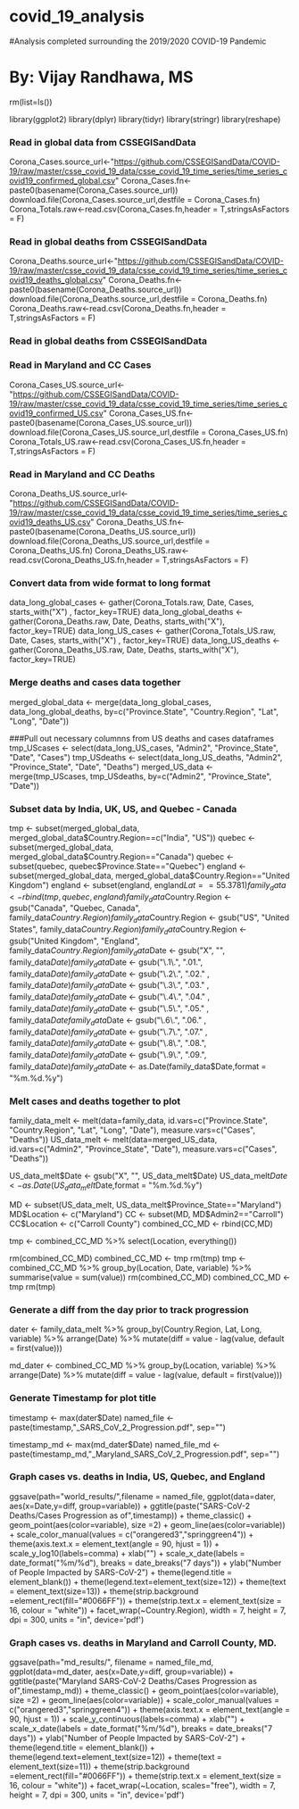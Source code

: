 # covid_19_analysis
#Analysis completed surrounding the 2019/2020 COVID-19 Pandemic
# By: Vijay Randhawa, MS

rm(list=ls())

library(ggplot2)
library(dplyr)
library(tidyr)
library(stringr)
library(reshape)


### Read in global data from CSSEGISandData
Corona_Cases.source_url<-"https://github.com/CSSEGISandData/COVID-19/raw/master/csse_covid_19_data/csse_covid_19_time_series/time_series_covid19_confirmed_global.csv"
Corona_Cases.fn<-paste0(basename(Corona_Cases.source_url))
download.file(Corona_Cases.source_url,destfile = Corona_Cases.fn)
Corona_Totals.raw<-read.csv(Corona_Cases.fn,header = T,stringsAsFactors = F)

### Read in global deaths from CSSEGISandData
Corona_Deaths.source_url<-"https://github.com/CSSEGISandData/COVID-19/raw/master/csse_covid_19_data/csse_covid_19_time_series/time_series_covid19_deaths_global.csv"
Corona_Deaths.fn<-paste0(basename(Corona_Deaths.source_url))
download.file(Corona_Deaths.source_url,destfile = Corona_Deaths.fn)
Corona_Deaths.raw<-read.csv(Corona_Deaths.fn,header = T,stringsAsFactors = F)

### Read in global deaths from CSSEGISandData


### Read in Maryland and CC Cases
Corona_Cases_US.source_url<-"https://github.com/CSSEGISandData/COVID-19/raw/master/csse_covid_19_data/csse_covid_19_time_series/time_series_covid19_confirmed_US.csv"
Corona_Cases_US.fn<-paste0(basename(Corona_Cases_US.source_url))
download.file(Corona_Cases_US.source_url,destfile = Corona_Cases_US.fn)
Corona_Totals_US.raw<-read.csv(Corona_Cases_US.fn,header = T,stringsAsFactors = F)


### Read in Maryland and CC Deaths
Corona_Deaths_US.source_url<-"https://github.com/CSSEGISandData/COVID-19/raw/master/csse_covid_19_data/csse_covid_19_time_series/time_series_covid19_deaths_US.csv"
Corona_Deaths_US.fn<-paste0(basename(Corona_Deaths_US.source_url))
download.file(Corona_Deaths_US.source_url,destfile = Corona_Deaths_US.fn)
Corona_Deaths_US.raw<-read.csv(Corona_Deaths_US.fn,header = T,stringsAsFactors = F)


### Convert data from wide format to long format
data_long_global_cases <- gather(Corona_Totals.raw, Date, Cases, starts_with("X") , factor_key=TRUE)
data_long_global_deaths <- gather(Corona_Deaths.raw, Date, Deaths, starts_with("X"), factor_key=TRUE)
data_long_US_cases <- gather(Corona_Totals_US.raw, Date, Cases, starts_with("X") , factor_key=TRUE)
data_long_US_deaths <- gather(Corona_Deaths_US.raw, Date, Deaths, starts_with("X"), factor_key=TRUE)

### Merge deaths and cases data together 
merged_global_data <- merge(data_long_global_cases, data_long_global_deaths, by=c("Province.State", "Country.Region", "Lat", "Long", "Date"))


###Pull out necessary columnns from US deaths and cases dataframes
tmp_UScases <- select(data_long_US_cases, "Admin2", "Province_State", "Date", "Cases")
tmp_USdeaths <- select(data_long_US_deaths, "Admin2", "Province_State", "Date", "Deaths")
merged_US_data <- merge(tmp_UScases, tmp_USdeaths, by=c("Admin2", "Province_State", "Date"))

### Subset data by India, UK, US, and Quebec - Canada
tmp <- subset(merged_global_data, merged_global_data$Country.Region==c("India", "US"))
quebec <- subset(merged_global_data, merged_global_data$Country.Region=="Canada")
quebec <- subset(quebec, quebec$Province.State=="Quebec")
england <- subset(merged_global_data, merged_global_data$Country.Region=="United Kingdom")
england <- subset(england, england$Lat==55.3781)
family_data <- rbind(tmp, quebec, england)
family_data$Country.Region <- gsub("Canada", "Quebec, Canada", family_data$Country.Region)
family_data$Country.Region <- gsub("US", "United States", family_data$Country.Region)
family_data$Country.Region <- gsub("United Kingdom", "England", family_data$Country.Region)
family_data$Date <- gsub("X", "", family_data$Date)
family_data$Date <- gsub("\\.1\\.", ".01.", family_data$Date)
family_data$Date <- gsub("\\.2\\.", ".02." , family_data$Date)
family_data$Date <- gsub("\\.3\\.", ".03." , family_data$Date)
family_data$Date <- gsub("\\.4\\.", ".04." , family_data$Date)
family_data$Date <- gsub("\\.5\\.", ".05." , family_data$Date
family_data$Date <- gsub("\\.6\\.", ".06." , family_data$Date)
family_data$Date <- gsub("\\.7\\.", ".07." , family_data$Date)
family_data$Date <- gsub("\\.8\\.", ".08.", family_data$Date)
family_data$Date <- gsub("\\.9\\.", ".09.", family_data$Date)
family_data$Date <- as.Date(family_data$Date,format = "%m.%d.%y")


### Melt cases and deaths together to plot
family_data_melt <- melt(data=family_data, id.vars=c("Province.State", "Country.Region", "Lat", "Long", "Date"), measure.vars=c("Cases", "Deaths"))
US_data_melt <- melt(data=merged_US_data, id.vars=c("Admin2", "Province_State", "Date"), measure.vars=c("Cases", "Deaths"))

US_data_melt$Date <- gsub("X", "", US_data_melt$Date)
US_data_melt$Date <- as.Date(US_data_melt$Date,format = "%m.%d.%y")

MD <- subset(US_data_melt, US_data_melt$Province_State=="Maryland")
MD$Location <- c("Maryland")
CC <- subset(MD, MD$Admin2=="Carroll")
CC$Location <- c("Carroll County")
combined_CC_MD <- rbind(CC,MD)

tmp <- combined_CC_MD %>%
  select(Location, everything())

rm(combined_CC_MD)
combined_CC_MD <- tmp
rm(tmp)
tmp <- combined_CC_MD %>% 
  group_by(Location, Date, variable) %>% 
  summarise(value = sum(value))
rm(combined_CC_MD)
combined_CC_MD <- tmp
rm(tmp)
  



### Generate a diff from the day prior to track progression
dater <- family_data_melt %>%
    group_by(Country.Region, Lat, Long, variable) %>%
    arrange(Date) %>%
    mutate(diff = value - lag(value, default = first(value)))
    
md_dater <- combined_CC_MD %>%
    group_by(Location, variable) %>%
    arrange(Date) %>%
    mutate(diff = value - lag(value, default = first(value)))

### Generate Timestamp for plot title 
timestamp <- max(dater$Date)
named_file <- paste(timestamp,"_SARS_CoV_2_Progression.pdf", sep="")

timestamp_md <- max(md_dater$Date)
named_file_md <- paste(timestamp_md,"_Maryland_SARS_CoV_2_Progression.pdf", sep="")

### Graph cases vs. deaths in India, US, Quebec, and England

ggsave(path="world_results/",filename = named_file, 
ggplot(data=dater, aes(x=Date,y=diff, group=variable)) +
ggtitle(paste("SARS-CoV-2 Deaths/Cases Progression as of",timestamp)) +
theme_classic() +
geom_point(aes(color=variable), size =2) +
geom_line(aes(color=variable)) +
scale_color_manual(values = c("orangered3","springgreen4")) +
theme(axis.text.x = element_text(angle = 90, hjust = 1)) +
scale_y_log10(labels=comma) +
xlab("") +
scale_x_date(labels = date_format("%m/%d"), breaks = date_breaks("7 days")) +
ylab("Number of People Impacted by SARS-CoV-2") +
theme(legend.title = element_blank()) +
theme(legend.text=element_text(size=12)) +
theme(text = element_text(size=13)) +
theme(strip.background =element_rect(fill="#0066FF")) +
theme(strip.text.x = element_text(size = 16, colour = "white")) +
facet_wrap(~Country.Region),
       width = 7, height = 7, dpi = 300, units = "in", device='pdf')
       


### Graph cases vs. deaths in Maryland and Carroll County, MD.       
ggsave(path="md_results/", filename = named_file_md, 
ggplot(data=md_dater, aes(x=Date,y=diff, group=variable)) +
ggtitle(paste("Maryland SARS-CoV-2 Deaths/Cases Progression as of",timestamp_md)) +
theme_classic() +
geom_point(aes(color=variable), size =2) +
geom_line(aes(color=variable)) +
scale_color_manual(values = c("orangered3","springgreen4")) +
theme(axis.text.x = element_text(angle = 90, hjust = 1)) +
scale_y_continuous(labels=comma) +
xlab("") +
scale_x_date(labels = date_format("%m/%d"), breaks = date_breaks("7 days")) +
ylab("Number of People Impacted by SARS-CoV-2") +
theme(legend.title = element_blank()) +
theme(legend.text=element_text(size=12)) +
theme(text = element_text(size=11)) +
theme(strip.background =element_rect(fill="#0066FF")) +
theme(strip.text.x = element_text(size = 16, colour = "white")) +
facet_wrap(~Location, scales="free"),
       width = 7, height = 7, dpi = 300, units = "in", device='pdf')





